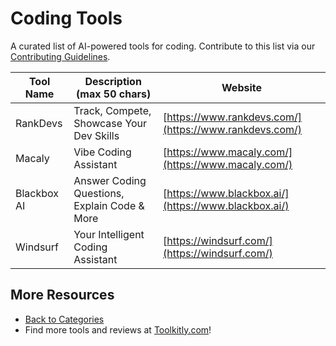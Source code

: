 # Coding Tools

A curated list of AI-powered tools for coding. Contribute to this list via our [Contributing Guidelines](https://github.com/ToolkitlyAI/awesome-ai-tools/blob/master/CONTRIBUTING.md).

| Tool Name | Description (max 50 chars) | Website |
|-----------|----------------------------|---------|
| RankDevs | Track, Compete, Showcase Your Dev Skills | [https://www.rankdevs.com/](https://www.rankdevs.com/) |
| Macaly | Vibe Coding Assistant | [https://www.macaly.com/](https://www.macaly.com/) |
| Blackbox AI | Answer Coding Questions, Explain Code & More | [https://www.blackbox.ai/](https://www.blackbox.ai/) |
| Windsurf | Your Intelligent Coding Assistant | [https://windsurf.com/](https://windsurf.com/) |

## More Resources
- [Back to Categories](https://github.com/ToolkitlyAI/awesome-ai-tools/blob/master/README.md)
- Find more tools and reviews at [Toolkitly.com](https://toolkitly.com)!
